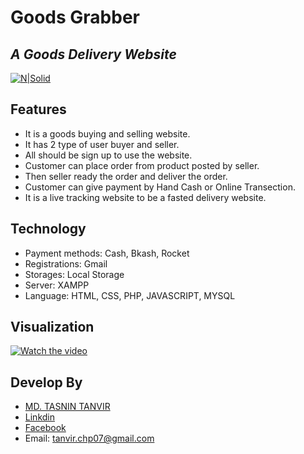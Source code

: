 # Goods Grabber
## _A Goods Delivery Website_

[![N|Solid](https://ibb.co/6D5j9R4)](https://www.php.net/)


## Features

- It is a goods buying and selling website.
- It has 2 type of user buyer and seller.
- All should be sign up to use the website.
- Customer can place order from product posted by seller.
- Then seller ready the order and deliver the order.
- Customer can give payment by Hand Cash or Online Transection.
- It is a live tracking website to be a fasted delivery website.

## Technology

- Payment methods: Cash, Bkash, Rocket
- Registrations: Gmail
- Storages: Local Storage
- Server: XAMPP
- Language: HTML, CSS, PHP, JAVASCRIPT, MYSQL


## Visualization
[![Watch the video](https://ibb.co/L574tkC)](https://www.youtube.com/watch?v=Q-TM5HIGSqc&t=255s&ab_channel=MD.TASNINTANVIR)

## Develop By
- [MD. TASNIN TANVIR](https://www.linkedin.com/in/md-tasnin-tanvir-75a580179/)
- [Linkdin](https://www.linkedin.com/in/md-tasnin-tanvir-75a580179/)
- [Facebook](https://www.facebook.com/profile.php?id=100009270210326)
- Email: tanvir.chp07@gmail.com

